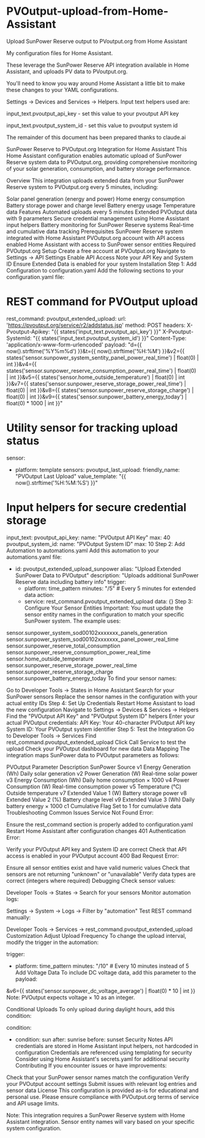 # PVOutput-upload-from-Home-Assistant
Upload SunPower Reserve output to PVoutput.org from Home Assistant

My configuration files for Home Assistant.

These leverage the SunPower Reserve API integration available in Home Assistant, and uploads PV data to PVoutput.org.

You'll need to know you way around Home Assistant a little bit to make these changes to your YAML configurations.

Settings -> Devices and Services -> Helpers. Input text helpers used are:

input_text.pvoutput_api_key - set this value to your pvoutput API key

input_text.pvoutput_system_id - set this value to pvoutput system id

The remainder of this document has been prepared thanks to claude.ai

SunPower Reserve to PVOutput.org Integration for Home Assistant
This Home Assistant configuration enables automatic upload of SunPower Reserve system data to PVOutput.org, providing comprehensive monitoring of your solar generation, consumption, and battery storage performance.

Overview
This integration uploads extended data from your SunPower Reserve system to PVOutput.org every 5 minutes, including:

Solar panel generation (energy and power)
Home energy consumption
Battery storage power and charge level
Battery energy usage
Temperature data
Features
Automated uploads every 5 minutes
Extended PVOutput data with 9 parameters
Secure credential management using Home Assistant input helpers
Battery monitoring for SunPower Reserve systems
Real-time and cumulative data tracking
Prerequisites
SunPower Reserve system integrated with Home Assistant
PVOutput.org account with API access enabled
Home Assistant with access to SunPower sensor entities
Required PVOutput.org Setup
Create a free account at PVOutput.org
Navigate to Settings → API Settings
Enable API Access
Note your API Key and System ID
Ensure Extended Data is enabled for your system
Installation
Step 1: Add Configuration to configuration.yaml
Add the following sections to your configuration.yaml file:

# REST command for PVOutput upload
rest_command:
  pvoutput_extended_upload:
    url: 'https://pvoutput.org/service/r2/addstatus.jsp'
    method: POST
    headers:
      X-Pvoutput-Apikey: "{{ states('input_text.pvoutput_api_key') }}"
      X-Pvoutput-SystemId: "{{ states('input_text.pvoutput_system_id') }}"
      Content-Type: 'application/x-www-form-urlencoded'
    payload: "d={{ now().strftime('%Y%m%d') }}&t={{ now().strftime('%H:%M') }}&v2={{ states('sensor.sunpower_system_sentity_panel_power_real_time') | float(0) | int }}&v4={{ states('sensor.sunpower_reserve_consumption_power_real_time') | float(0) | int }}&v5={{ states('sensor.home_outside_temperature') | float(0) | int }}&v7={{ states('sensor.sunpower_reserve_storage_power_real_time') | float(0) | int }}&v8={{ states('sensor.sunpower_reserve_storage_charge') | float(0) | int }}&v9={{ states('sensor.sunpower_battery_energy_today') | float(0) * 1000 | int }}"

# Utility sensor for tracking upload status
sensor:
  - platform: template
    sensors:
      pvoutput_last_upload:
        friendly_name: "PVOutput Last Upload"
        value_template: "{{ now().strftime('%H:%M:%S') }}"

# Input helpers for secure credential storage
input_text:
  pvoutput_api_key:
    name: "PVOutput API Key"
    max: 40
  pvoutput_system_id:
    name: "PVOutput System ID"
    max: 10
Step 2: Add Automation to automations.yaml
Add this automation to your automations.yaml file:

- id: pvoutput_extended_upload_sunpower
  alias: "Upload Extended SunPower Data to PVOutput"
  description: "Uploads additional SunPower Reserve data including battery info"
  trigger:
    - platform: time_pattern
      minutes: "/5"  # Every 5 minutes for extended data
  action:
    - service: rest_command.pvoutput_extended_upload
      data: {}
Step 3: Configure Your Sensor Entities
Important: You must update the sensor entity names in the configuration to match your specific SunPower system. The example uses:

sensor.sunpower_system_sod00102xxxxxxx_panels_generation
sensor.sunpower_system_sod00102xxxxxxx_panel_power_real_time
sensor.sunpower_reserve_total_consumption
sensor.sunpower_reserve_consumption_power_real_time
sensor.home_outside_temperature
sensor.sunpower_reserve_storage_power_real_time
sensor.sunpower_reserve_storage_charge
sensor.sunpower_battery_energy_today
To find your sensor names:

Go to Developer Tools → States in Home Assistant
Search for your SunPower sensors
Replace the sensor names in the configuration with your actual entity IDs
Step 4: Set Up Credentials
Restart Home Assistant to load the new configuration
Navigate to Settings → Devices & Services → Helpers
Find the "PVOutput API Key" and "PVOutput System ID" helpers
Enter your actual PVOutput credentials:
API Key: Your 40-character PVOutput API key
System ID: Your PVOutput system identifier
Step 5: Test the Integration
Go to Developer Tools → Services
Find rest_command.pvoutput_extended_upload
Click Call Service to test the upload
Check your PVOutput dashboard for new data
Data Mapping
The integration maps SunPower data to PVOutput parameters as follows:

PVOutput Parameter	Description	SunPower Source
v1	Energy Generation (Wh)	Daily solar generation
v2	Power Generation (W)	Real-time solar power
v3	Energy Consumption (Wh)	Daily home consumption × 1000
v4	Power Consumption (W)	Real-time consumption power
v5	Temperature (°C)	Outside temperature
v7	Extended Value 1 (W)	Battery storage power
v8	Extended Value 2 (%)	Battery charge level
v9	Extended Value 3 (Wh)	Daily battery energy × 1000
c1	Cumulative Flag	Set to 1 for cumulative data
Troubleshooting
Common Issues
Service Not Found Error:

Ensure the rest_command section is properly added to configuration.yaml
Restart Home Assistant after configuration changes
401 Authentication Error:

Verify your PVOutput API key and System ID are correct
Check that API access is enabled in your PVOutput account
400 Bad Request Error:

Ensure all sensor entities exist and have valid numeric values
Check that sensors are not returning "unknown" or "unavailable"
Verify data types are correct (integers where required)
Debugging
Check sensor values:

Developer Tools → States → Search for your sensors
Monitor automation logs:

Settings → System → Logs → Filter by "automation"
Test REST command manually:

Developer Tools → Services → rest_command.pvoutput_extended_upload
Customization
Adjust Upload Frequency
To change the upload interval, modify the trigger in the automation:

trigger:
  - platform: time_pattern
    minutes: "/10"  # Every 10 minutes instead of 5
Add Voltage Data
To include DC voltage data, add this parameter to the payload:

&v6={{ states('sensor.sunpower_dc_voltage_average') | float(0) * 10 | int }}
Note: PVOutput expects voltage × 10 as an integer.

Conditional Uploads
To only upload during daylight hours, add this condition:

condition:
  - condition: sun
    after: sunrise
    before: sunset
Security Notes
API credentials are stored in Home Assistant input helpers, not hardcoded in configuration
Credentials are referenced using templating for security
Consider using Home Assistant's secrets.yaml for additional security
Contributing
If you encounter issues or have improvements:

Check that your SunPower sensor names match the configuration
Verify your PVOutput account settings
Submit issues with relevant log entries and sensor data
License
This configuration is provided as-is for educational and personal use. Please ensure compliance with PVOutput.org terms of service and API usage limits.

Note: This integration requires a SunPower Reserve system with Home Assistant integration. Sensor entity names will vary based on your specific system configuration.

